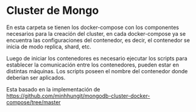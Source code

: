# Cluster de Mongo

En esta carpeta se tienen los docker-compose con los componentes necesarios para la creación del cluster, en cada docker-compose ya se encuentra las configuraciones del contenedor, es decir, el contenedor se inicia de modo replica, shard, etc.

Luego de iniciar los contenedores es necesario ejecutar los scripts para establecer la comunicación entre los contenedores, pueden estar en distintas máquinas. Los scripts poseen el nombre del contenedor donde deberian ser aplicados.

Esta basado en la implementación de https://github.com/minhhungit/mongodb-cluster-docker-compose/tree/master